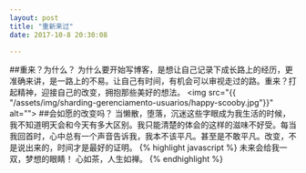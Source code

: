 ```yaml
---
layout: post
title: "重新来过"
date: 2017-10-8 20:30:08

---
```

##重来？为什么？
为什么要开始写博客，是想让自己记录下成长路上的经历，更准确来讲，是一路上的不易。让自己有时间，有机会可以审视走过的路。重来？打起精神，迎接自己的改变，拥抱那些美好的想法。
<img src="{{ "/assets/img/sharding-gerenciamento-usuarios/happy-scooby.jpg"}}" alt="">
##会如愿的改变吗？
当懒散，堕落，沉迷这些字眼成为我生活的时候，我不知道明天会和今天有多大区别。我只能清楚的体会的这样的滋味不好受。每当我回首时，心中总有一个声音告诉我，我本不该平凡。甚至是不敢平凡。改变，不是说出来的，时间才是最好的证明。
{% highlight javascript %}
未来会给我一双，梦想的眼睛！
心如茶，人生如禅。
{% endhighlight %}